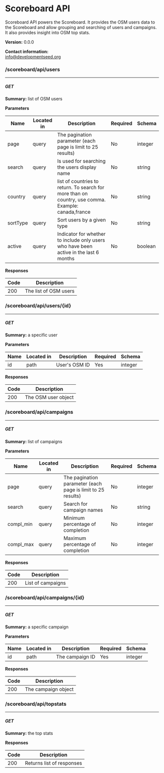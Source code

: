 Scoreboard API
==============
Scoreboard API powers the Scoreboard. It provides the OSM users data to the Scoreboard and allow grouping and searching of users and campaigns. It also provides insight into OSM top stats.


**Version:** 0.0.0

**Contact information:**  
info@developmentseed.org  

### /scoreboard/api/users
---
##### ***GET***
**Summary:** list of OSM users

**Parameters**

| Name | Located in | Description | Required | Schema |
| ---- | ---------- | ----------- | -------- | ---- |
| page | query | The pagination parameter (each page is limit to 25 results) | No | integer |
| search | query | Is used for searching the users display name | No | string |
| country | query | list of countries to return. To search for more than on country, use comma. Example: canada,france | No | string |
| sortType | query | Sort users by a given type | No | string |
| active | query | Indicator for whether to include only users who have been active in the last 6 months | No | boolean |

**Responses**

| Code | Description |
| ---- | ----------- |
| 200 | The list of OSM users |

### /scoreboard/api/users/{id}
---
##### ***GET***
**Summary:** a specific user

**Parameters**

| Name | Located in | Description | Required | Schema |
| ---- | ---------- | ----------- | -------- | ---- |
| id | path | User's OSM ID | Yes | integer |

**Responses**

| Code | Description |
| ---- | ----------- |
| 200 | The OSM user object |

### /scoreboard/api/campaigns
---
##### ***GET***
**Summary:** list of campaigns

**Parameters**

| Name | Located in | Description | Required | Schema |
| ---- | ---------- | ----------- | -------- | ---- |
| page | query | The pagination parameter (each page is limit to 25 results) | No | integer |
| search | query | Search for campaign names | No | string |
| compl_min | query | Minimum percentage of completion | No | integer |
| compl_max | query | Maximum percentage of completion | No | integer |

**Responses**

| Code | Description |
| ---- | ----------- |
| 200 | List of campaigns |

### /scoreboard/api/campaigns/{id}
---
##### ***GET***
**Summary:** a specific campaign

**Parameters**

| Name | Located in | Description | Required | Schema |
| ---- | ---------- | ----------- | -------- | ---- |
| id | path | The campaign ID | Yes | integer |

**Responses**

| Code | Description |
| ---- | ----------- |
| 200 | The campaign object |

### /scoreboard/api/topstats
---
##### ***GET***
**Summary:** the top stats

**Responses**

| Code | Description |
| ---- | ----------- |
| 200 | Returns list of responses |
